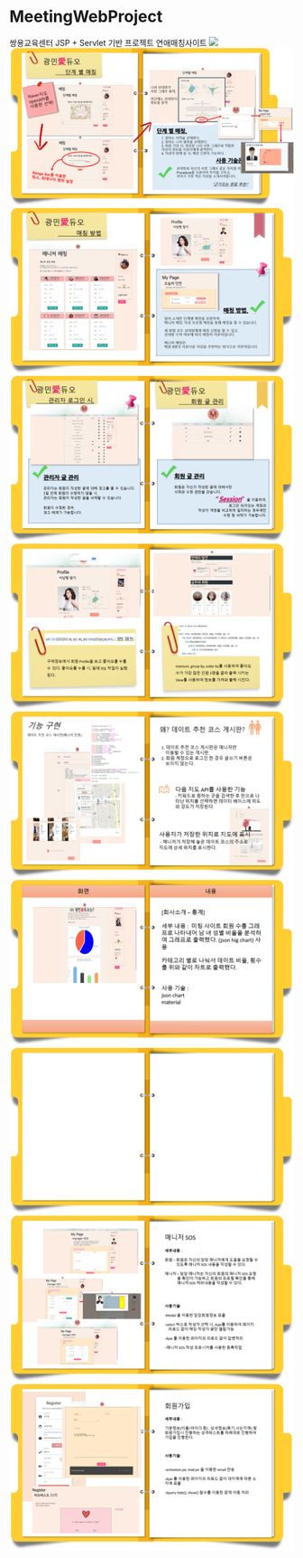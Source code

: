 # MeetingWebProject
쌍용교육센터 JSP + Servlet 기반 프로젝트 연애매칭사이트
<img src="https://github.com/skok1025/MeetingWebProject/blob/master/readimg/m.png"/>
<img src="https://github.com/skok1025/MeetingWebProject/blob/master/readimg/meet1.png"/>
<img src="https://github.com/skok1025/MeetingWebProject/blob/master/readimg/meet2.png"/>
<img src="https://github.com/skok1025/MeetingWebProject/blob/master/readimg/meet3.png"/>
<img src="https://github.com/skok1025/MeetingWebProject/blob/master/readimg/meet4.png"/>
<img src="https://github.com/skok1025/MeetingWebProject/blob/master/readimg/meet5.png"/>
<img src="https://github.com/skok1025/MeetingWebProject/blob/master/readimg/meet6.png"/>
<img src="https://github.com/skok1025/MeetingWebProject/blob/master/readimg/meet7.png"/>
<img src="https://github.com/skok1025/MeetingWebProject/blob/master/readimg/meet8.png"/>
<img src="https://github.com/skok1025/MeetingWebProject/blob/master/readimg/meet9.png"/>
